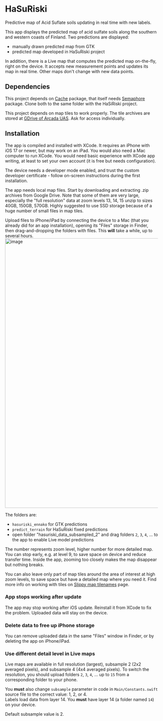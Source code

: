 # HaSuRiski
Predictive map of Acid Suflate soils updating in real time with new labels.

This app displays the predicted map of acid sulfate soils along the southern and western coasts of Finland. 
Two predictions are displayed:
- manually drawn predicted map from GTK
- predicted map developed in HaSuRiski project

In addition, there is a Live map that computes the predicted map on-the-fly, right on the device. 
It accepts new measurement points and updates its map in real time. Other maps don't change with new data points.

## Dependencies
This project depends on [Cache](https://github.com/hyperoslo/Cache) package, that itself needs [Semaphore](https://github.com/groue/Semaphore) package. 
Clone both to the same folder with the HaSiRiski project.

This project depends on map tiles to work properly. The tile archives are stored at [GDrive of Arcada UAS](https://drive.google.com/drive/folders/1Z5s8reE-NGNpIQRQAfAsfi4INuqz5mQf?usp=sharing). 
Ask for access individually.

## Installation
The app is compiled and installed with XCode. It requires an iPhone with iOS 17 or newer, but may work on an iPad. You would also need a Mac computer to run XCode.
You would need basic experience with XCode app writing, at least to set your own account (it is free but needs configuration). 

The device needs a developer mode enabled, and trust the custom developer certificate - follow on-screen instructions during the first installation.

The app needs local map files. Start by downloading and extracting .zip archives from Google Drive. Note that some of them are very large, 
especially the "full resolution" data at zoom levels 13, 14, 15 unzip to sizes 40GB, 150GB, 570GB. Highly suggested to use SSD storage because of a huge number of small files in map tiles.

Upload files to iPhone/iPad by connecting the device to a Mac (that you already did for an app installation), opening its "Files" storage in Finder, then drag-and-dropping the folders with files. This **will** take a while, up to several hours.
<img width="886" alt="image" src="https://github.com/akusok/HaSuRiski/assets/2631546/5495bb7c-4500-45cc-8788-1f80f0100f3c">

The folders are:
- `hasuriski_ennako` for GTK predictions
- `predict_terrain` for HaSuRiski fixed predictions
- open folder "hasuriski_data_subsampled_2" and drag folders `2`, `3`, `4`, ... to the app to enable Live model predictions

The number represents zoom level, higher number for more detailed map. You can stop early, e.g. at level 9, to save space on device and reduce transfer time. 
Inside the app, zooming too closely makes the map disappear but nothing breaks.

You can also leave only part of map tiles around the area of interest at high zoom levels, to save space but have a detailed map where you need it. 
Find more info on working with tiles on [Slippy map tilenames](https://wiki.openstreetmap.org/wiki/Slippy_map_tilenames) page.

### App stops working after update
The app may stop working after iOS update. Reinstall it from XCode to fix the problem. Uploaded data will stay on the device.

### Delete data to free up iPhone storage
You can remove uploaded data in the same "Files" window in Finder, or by deleting the app on iPhone/iPad.

### Use different detail level in Live maps
Live maps are available in full resolution (largest), subsample 2 (2x2 averaged pixels), and subsample 4 (4x4 averaged pixels). To switch the resolution, 
you should upload folders `2`, `3`, `4`, ... up to `15` from a corresponding folder to your phone.  

You **must** also change `subsample` parameter in code in `Main/Constants.swift` source file to the correct value: 1, 2, or 4.  
Labels load data from layer 14. You **must** have layer 14 (a folder named `14`) on your device.

Default subsample value is 2.

